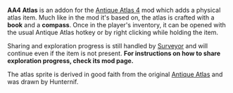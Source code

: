 **AA4 Atlas** is an addon for the [Antique Atlas 4](https://modrinth.com/mod/antique-atlas-4) mod which adds a physical atlas item. Much like in the mod it's based on, the atlas is crafted with a **book** and a **compass**. Once in the player's inventory, it can be opened with the usual Antique Atlas hotkey or by right clicking while holding the item.

Sharing and exploration progress is still handled by [Surveyor](https://modrinth.com/mod/surveyor) and will continue even if the item is not present. **For instructions on how to share exploration progress, check its mod page.**

The atlas sprite is derived in good faith from the original [Antique Atlas](https://modrinth.com/mod/antique-atlas)
and was drawn by Hunternif.